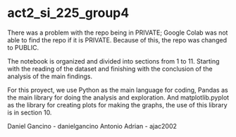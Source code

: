 # act2_si_225_group4
There was a problem with the repo being in PRIVATE; Google Colab was not able to find the repo if it is PRIVATE. 
Because of this, the repo was changed to PUBLIC.

The notebook is organized and divided into sections from 1 to 11. Starting with the reading of the dataset and finishing with
the conclusion of the analysis of the main findings.

For this proyect, we use Python as the main language for coding, Pandas as the main library for doing the analysis and exploration.
And matplotlib.pyplot as the library for creating plots for making the graphs, the use of this library is in section 10.

Daniel Gancino - danielgancino
Antonio Adrian - ajac2002
